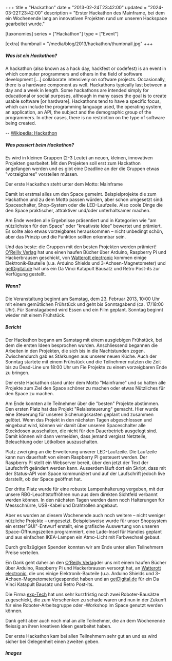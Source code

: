 +++
title = "Hackathon"
date = "2013-02-24T23:42:00"
updated = "2024-03-22T23:42:00"
description = "Erster Hackathon des Mainframe, bei dem ein Wochenende lang an innovativen Projekten rund um unseren Hackspace gearbeitet wurde."

[taxonomies]
series = ["Hackathon"]
type = ["Event"]

[extra]
thumbnail = "/media/blog/2013/hackathon/thumbnail.jpg"
+++

##### Was ist ein Hackathon?

A hackathon (also known as a hack day, hackfest or codefest) is an event in
which computer programmers and others in the field of software development […]
collaborate intensively on software projects. Occasionally, there is a hardware
component as well. Hackathons typically last between a day and a week in
length. Some hackathons are intended simply for educational or social purposes,
although in many cases the goal is to create usable software [or hardware].
Hackathons tend to have a specific focus, which can include the programming
language used, the operating system, an application, an API, the subject and
the demographic group of the programmers. In other cases, there is no
restriction on the type of software being created.

-- [Wikipedia: Hackathon](://en.wikipedia.org/wiki/Hackathon)

##### Was passiert beim Hackathon?

Es wird in kleinen Gruppen (2-3 Leute) an neuen, kleinen, innovativen Projekten gearbeitet. Mit den Projekten soll erst
zum Hackathon angefangen werden und es gibt eine Deadline an der die Gruppen etwas "vorzeigbares" vorstellen müssen.

Der erste Hackathon steht unter dem Motto: Mainframe

Damit ist erstmal alles um den Space gemeint. Beispielprojekte die zum Hackathon und zu dem Motto passen würden, aber
schon umgesetzt sind: Spaceschalter, Shop-System oder die LED-Laufzeile. Also coole Dinge die den Space praktischer,
attraktiver und/oder unterhaltsamer machen.

Am Ende werden alle Ergebnisse präsentiert und in Kategorien wie "am nützlichsten für den Space" oder "kreativste Idee"
bewertet und prämiert. Es sollte also etwas vorzeigbares herauskommen – nicht unbedingt schön, aber das Prinzip und die
Funktion sollten erkennbar sein.

Und das beste: die Gruppen mit den besten Projekten werden prämiert! [O'Reilly Verlag](http://www.oreilly.de/) hat uns
einen haufen Bücher über Arduino, Raspberry Pi und Hackerbrausen geschickt,
von [Watterott electronic](http://www.watterott.com/) kommen einige Elektronik-Bauteile (u.a. Arduino Shields und
3-Achsen-Magnetometer) und [getDigital.de](http://www.getdigital.de/) hat uns ein Da Vinci Katapult Bausatz und Retro
Post-its zur Verfügung gestellt.

##### Wann?

Die Veranstaltung beginnt am Samstag, dem 23. Februar 2013, 10:00 Uhr mit einem gemütlichen Frühstück und geht bis
Sonntagabend (ca. 17/18:00 Uhr). Für Samstagabend wird Essen und ein Film geplant. Sonntag beginnt wieder mit einem
Frühstück.

##### Bericht

Der Hackathon begann am Samstag mit einem ausgiebigen Frühstück, bei dem die ersten Ideen besprochen wurden.
Anschliessend begannen die Arbeiten in den Projekten, die sich bis in die Nachtstunden zogen. Zwischendurch gab es
Stärkungen aus unserer neuen Küche. Auch der Sonntag startete mit einem Frühstück und die Teilnehmer nutzten die Zeit
bis zu Dead-Line um 18:00 Uhr um Fie Projekte zu einem vorzeigbaren Ende zu bringen.

Der erste Hackathon stand unter dem Motto "Mainframe" und so hatten alle Projekte zum Ziel den Space schöner zu machen
oder etwas Nützliches für den Space zu machen.

Am Ende konnten alle Teilnehmer über die "besten" Projekte abstimmen. Den ersten Platz hat das Projekt "Relaissteuerung"
gemacht. Hier wurde eine Steuerung für unseren Sicherungskasten geplant und zusammen gelötet. Wenn das Projekt in den
nächsten Tagen abgeschlossen und eingebaut wird, können wir damit über unseren Spaceschalter alle Steckdosen
ausschalten, die nicht für den Dauerbetrieb ausgelegt sind. Damit können wir dann vermeiden, dass jemand vergisst
Netzteile, Beleuchtung oder Lötkolben auszuschalten.

Platz zwei ging an die Erweiterung unserer LED-Laufzeile. Die Laufzeile kann nun dauerhaft von einem Raspberry PI
gesteuert werden. Der Raspberry PI stellt ein Webserver bereit, über den jetzt der Text der Laufschrift geändert werden
kann. Ausserdem läuft dort ein Skript, dass mit der Status-API vom Space kommuniziert und auf der Laufschrift jedoch live
darstellt, ob der Space geöffnet hat.

Der dritte Platz wurde für eine robuste Lampenhalterung vergeben, mit der unsere RBG-Leuchtstoffröhren nun aus dem
direkten Sichtfeld verbannt werden können. In den nächsten Tagen werden dann noch Halterungen für Messschnürre,
USB-Kabel und Drahtrollen angebaut.

Aber es wurden an diesem Wochenende auch noch weitere – nicht weniger nützliche Projekte – umgesetzt. Beispielsweise
wurde für unser Shopsystem ein erster"GUI"-Entwurf erstellt, eine grafische Auswertung von unseren Space-Öffnungszeiten
programmiert, eine Lade-Insel für Handies geplant und aus einfachen IKEA-Lampen ein Atmo-Licht mit Farbwechsel gebaut.

Durch großzügigen Spenden konnten wir am Ende unter allen Teilnehmern Preise verteilen.

Ein Dank geht daher an den [O'Reilly Verlag](http://www.oreilly.de/)der uns mit einem haufen Bücher über Arduino,
Raspberry Pi und Hackerbrausen versorgt hat, an [Watterott electronic](http://www.watterott.com/), die uns einige
Elektronik-Bauteile (u.a. Arduino Shields und 3-Achsen-Magnetometer)gespendet haben und
an [getDigital.de](http://www.getdigital.de/) für ein Da Vinci Katapult Bausatz und Retro Post-its.

Die Firma [exp-Tech](http://exp-tech.de/) hat uns sehr kurzfristig noch zwei Roboter-Bausätze zugeschickt, die zum
Verschenken zu schade waren und nun in der Zukunft für eine Roboter-Arbeitsgruppe oder -Workshop im Space genutzt werden
können.

Dank geht aber auch noch mal an alle Teilnehmer, die an dem Wochenende fleissig an ihren kreativen Ideen gearbeitet
haben.

Der erste Hackathon kam bei allen Teilnehmern sehr gut an und es wird sicher bei Gelegenheit einen zweiten geben.

##### Images

[//]: # (TODO: ADD GALLERY)
